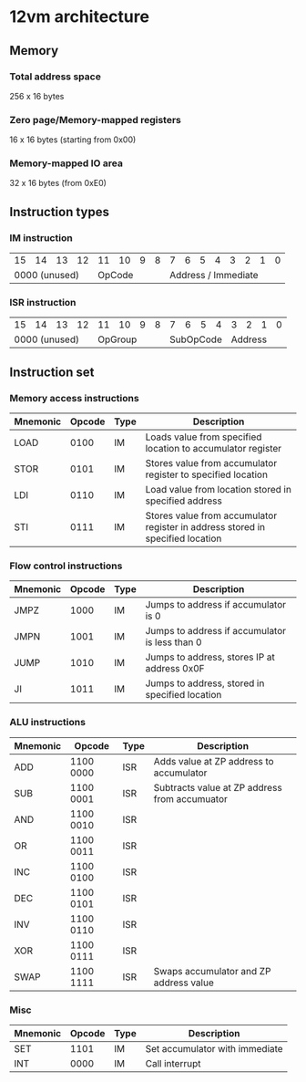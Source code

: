 # 12vm architecture

## Memory

### Total address space

256 x 16 bytes

### Zero page/Memory-mapped registers

16 x 16 bytes (starting from 0x00)

### Memory-mapped IO area

32 x 16 bytes (from 0xE0)

## Instruction types

### IM instruction

<table>
<tr><td>15</td><td>14</td><td>13</td><td>12</td><td>11</td><td>10</td><td>9</td><td>8</td><td>7</td><td>6</td><td>5</td><td>4</td><td>3</td><td>2</td><td>1</td><td>0</td></tr>
<tr><td colspan='4'>0000 (unused)</td><td colspan='4'>OpCode</td><td colspan='8'>Address / Immediate</td></tr>
</table>


### ISR instruction

<table>
<tr><td>15</td><td>14</td><td>13</td><td>12</td><td>11</td><td>10</td><td>9</td><td>8</td><td>7</td><td>6</td><td>5</td><td>4</td><td>3</td><td>2</td><td>1</td><td>0</td></tr>
<tr><td colspan='4'>0000 (unused)</td><td colspan='4'>OpGroup</td><td colspan='4'>SubOpCode</td><td colspan='4'>Address</td></tr>
</table>


## Instruction set

### Memory access instructions

Mnemonic | Opcode | Type | Description
---------|--------|------|-------------
LOAD     | 0100   | IM   | Loads value from specified location to accumulator register
STOR     | 0101   | IM   | Stores value from accumulator register to specified location
LDI      | 0110   | IM   | Load value from location stored in specified address
STI      | 0111   | IM   | Stores value from accumulator register in address stored in specified location

### Flow control instructions

Mnemonic | Opcode | Type | Description
---------|--------|------|-------------
JMPZ     | 1000   | IM   | Jumps to address if accumulator is 0
JMPN     | 1001   | IM   | Jumps to address if accumulator is less than 0
JUMP     | 1010   | IM   | Jumps to address, stores IP at address 0x0F
JI       | 1011   | IM   | Jumps to address, stored in specified location

### ALU instructions

Mnemonic | Opcode    | Type | Description
---------|-----------|------|-------------
ADD      | 1100 0000 | ISR  | Adds value at ZP address to accumulator
SUB      | 1100 0001 | ISR  | Subtracts value at ZP address from accumuator
AND      | 1100 0010 | ISR  |
OR       | 1100 0011 | ISR  |
INC      | 1100 0100 | ISR  |
DEC      | 1100 0101 | ISR  |
INV      | 1100 0110 | ISR  |
XOR      | 1100 0111 | ISR  |
SWAP     | 1100 1111 | ISR  | Swaps accumulator and ZP address value

### Misc

Mnemonic | Opcode | Type | Description
---------|--------|------|-------------
SET      | 1101   | IM   | Set accumulator with immediate
INT      | 0000   | IM   | Call interrupt
